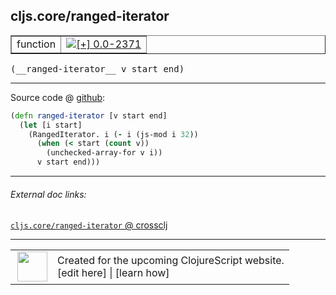 ## cljs.core/ranged-iterator



 <table border="1">
<tr>
<td>function</td>
<td><a href="https://github.com/cljsinfo/cljs-api-docs/tree/0.0-2371"><img valign="middle" alt="[+] 0.0-2371" title="Added in 0.0-2371" src="https://img.shields.io/badge/+-0.0--2371-lightgrey.svg"></a> </td>
</tr>
</table>


 <samp>
(__ranged-iterator__ v start end)<br>
</samp>

---







Source code @ [github](https://github.com/clojure/clojurescript/blob/r3169/src/cljs/cljs/core.cljs#L4550-L4555):

```clj
(defn ranged-iterator [v start end]
  (let [i start]
    (RangedIterator. i (- i (js-mod i 32))
      (when (< start (count v))
        (unchecked-array-for v i))
      v start end)))
```

<!--
Repo - tag - source tree - lines:

 <pre>
clojurescript @ r3169
└── src
    └── cljs
        └── cljs
            └── <ins>[core.cljs:4550-4555](https://github.com/clojure/clojurescript/blob/r3169/src/cljs/cljs/core.cljs#L4550-L4555)</ins>
</pre>

-->

---



###### External doc links:

[`cljs.core/ranged-iterator` @ crossclj](http://crossclj.info/fun/cljs.core.cljs/ranged-iterator.html)<br>

---

 <table>
<tr><td>
<img valign="middle" align="right" width="48px" src="http://i.imgur.com/Hi20huC.png">
</td><td>
Created for the upcoming ClojureScript website.<br>
[edit here] | [learn how]
</td></tr></table>

[edit here]:https://github.com/cljsinfo/cljs-api-docs/blob/master/cljsdoc/cljs.core/ranged-iterator.cljsdoc
[learn how]:https://github.com/cljsinfo/cljs-api-docs/wiki/cljsdoc-files

<!--

This information was too distracting to show to readers, but I'll leave it
commented here since it is helpful to:

- pretty-print the data used to generate this document
- and show how to retrieve that data



The API data for this symbol:

```clj
{:ns "cljs.core",
 :name "ranged-iterator",
 :type "function",
 :signature ["[v start end]"],
 :source {:code "(defn ranged-iterator [v start end]\n  (let [i start]\n    (RangedIterator. i (- i (js-mod i 32))\n      (when (< start (count v))\n        (unchecked-array-for v i))\n      v start end)))",
          :title "Source code",
          :repo "clojurescript",
          :tag "r3169",
          :filename "src/cljs/cljs/core.cljs",
          :lines [4550 4555]},
 :full-name "cljs.core/ranged-iterator",
 :full-name-encode "cljs.core/ranged-iterator",
 :history [["+" "0.0-2371"]]}

```

Retrieve the API data for this symbol:

```clj
;; from Clojure REPL
(require '[clojure.edn :as edn])
(-> (slurp "https://raw.githubusercontent.com/cljsinfo/cljs-api-docs/catalog/cljs-api.edn")
    (edn/read-string)
    (get-in [:symbols "cljs.core/ranged-iterator"]))
```

-->
